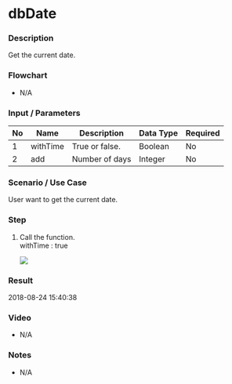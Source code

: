 # dbDate

### Description

Get the current date.

### Flowchart

- N/A 

### Input / Parameters

| No | Name | Description | Data Type | Required |
| ------ | ------ | ------ |------ | ------ |
| 1 | withTime | True or false. | Boolean | No | 
| 2 | add | Number of days | Integer | No |

### Scenario / Use Case

User want to get the current date.
</br>

### Step

1. Call the function.
    </br>
    withTime : true <br />

    ![](../../../../document/function/Object/dbDate/dbDate-step-1.png?raw=true)

### Result

2018-08-24 15:40:38

### Video

- N/A

<!--[![Video](http://i.imgur.com/Ot5DWAW.png)](https://youtu.be/StTqXEQ2l-Y?t=35s)-->

### Notes

- N/A